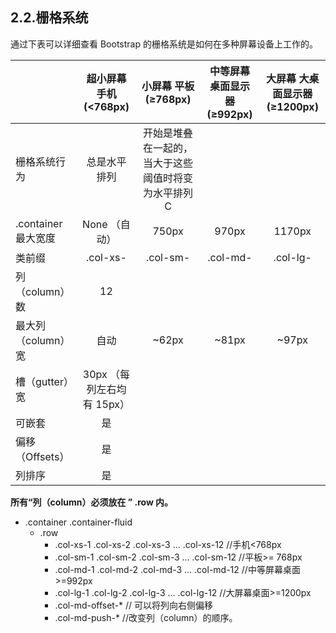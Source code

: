 ## 2.2.栅格系统
通过下表可以详细查看 Bootstrap 的栅格系统是如何在多种屏幕设备上工作的。

| |超小屏幕 手机 (<768px)	|小屏幕 平板 (≥768px)	|中等屏幕 桌面显示器 (≥992px)	|大屏幕 大桌面显示器 (≥1200px)|
|----|:----:|:----:|:----:|:----:|
|栅格系统行为	|总是水平排列	|开始是堆叠在一起的，当大于这些阈值时将变为水平排列C|
|.container 最大宽度	|None （自动）	|750px	|970px	|1170px|
|类前缀	|.col-xs-	|.col-sm-	|.col-md-	|.col-lg-|
|列（column）数	|12|
|最大列（column）宽	|自动	|~62px	|~81px	|~97px|
|槽（gutter）宽	|30px （每列左右均有 15px）|
|可嵌套	|是|
|偏移（Offsets）	|是|
|列排序	|是|

**所有“列（column）必须放在 ” .row 内。**

- .container .container-fluid
    - .row
        - .col-xs-1 .col-xs-2 .col-xs-3 ... .col-xs-12		//手机<768px
        - .col-sm-1 .col-sm-2 .col-sm-3 ... .col-sm-12	//平板>= 768px
        - .col-md-1 .col-md-2 .col-md-3 ... .col-md-12	//中等屏幕桌面>=992px
        - .col-lg-1 .col-lg-2 .col-lg-3 ... .col-lg-12		//大屏幕桌面>=1200px
        - .col-md-offset-*	//	可以将列向右侧偏移
        - .col-md-push-*	//改变列（column）的顺序。













